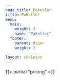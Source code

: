 ```yaml
---
page_title: Paketler
title: Paketler
menu:
  main:
    weight: 3
    name: "Paketler"
  footer:
    parent: diger
    weight: 2

layout: skeleton
---
```


{{< partial "pricing" >}}